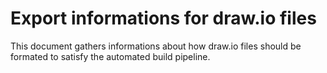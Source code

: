 # Export informations for draw.io files

This document gathers informations about how draw.io files should be formated to satisfy the automated build pipeline.